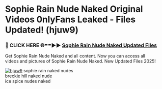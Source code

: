# Sophie Rain Nude Naked Original Videos 0nlyFans Leaked - Files Updated! (hjuw9)

<h3>🔴 CLICK HERE 🌐==►► <a href="https://tinyurl.com/5h6xmrr3" rel="nofollow">Sophie Rain Nude Naked Updated Files</a></h3>

Get Sophie Rain Nude Naked and all content. Now you can access all videos and pictures of Sophie Rain Nude Naked. New Updated Files 2025!

[![hjuw9](https://i.imgur.com/KVD873Z.gif)](https://tinyurl.com/5h6xmrr3)
sophie rain naked nudes<br>
breckie hill naked nude<br>
ice spice nudes naked
